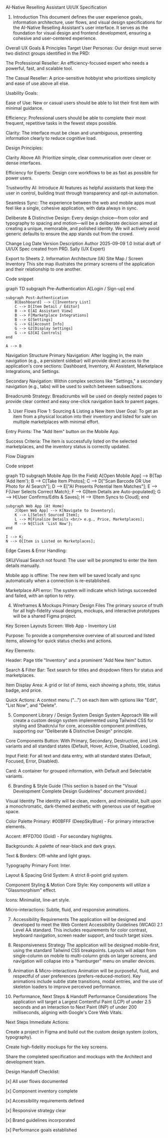 AI-Native Reselling Assistant UI/UX Specification
1. Introduction
This document defines the user experience goals, information architecture, user flows, and visual design specifications for the AI-Native Reselling Assistant's user interface. It serves as the foundation for visual design and frontend development, ensuring a cohesive and user-centered experience.

Overall UX Goals & Principles
Target User Personas:
Our design must serve two distinct groups identified in the PRD:

The Professional Reseller: An efficiency-focused expert who needs a powerful, fast, and scalable tool.

The Casual Reseller: A price-sensitive hobbyist who prioritizes simplicity and ease of use above all else.

Usability Goals:

Ease of Use: New or casual users should be able to list their first item with minimal guidance.

Efficiency: Professional users should be able to complete their most frequent, repetitive tasks in the fewest steps possible.

Clarity: The interface must be clean and unambiguous, presenting information clearly to reduce cognitive load.

Design Principles:

Clarity Above All: Prioritize simple, clear communication over clever or dense interfaces.

Efficiency for Experts: Design core workflows to be as fast as possible for power users.

Trustworthy AI: Introduce AI features as helpful assistants that keep the user in control, building trust through transparency and opt-in automation.

Seamless Sync: The experience between the web and mobile apps must feel like a single, cohesive application, with data always in sync.

Deliberate & Distinctive Design: Every design choice—from color and typography to spacing and motion—will be a deliberate decision aimed at creating a unique, memorable, and polished identity. We will actively avoid generic defaults to ensure the app stands out from the crowd.

Change Log
Date	Version	Description	Author
2025-09-09	1.0	Initial draft of UI/UX Spec created from PRD.	Sally (UX Expert)

Export to Sheets
2. Information Architecture (IA)
Site Map / Screen Inventory
This site map illustrates the primary screens of the application and their relationship to one another.

Code snippet

graph TD
    subgraph Pre-Authentication
        A[Login / Sign-up]
    end

    subgraph Post-Authentication
        B[Dashboard] --> C[Inventory List]
        C --> D[Item Detail / Editor]
        B --> E[AI Assistant View]
        B --> F[Marketplace Integrations]
        B --> G[Settings]
        G --> G1[Account Info]
        G --> G2[Display Settings]
        G --> G3[AI Controls]
    end

    A --> B
Navigation Structure
Primary Navigation: After logging in, the main navigation (e.g., a persistent sidebar) will provide direct access to the application's core sections: Dashboard, Inventory, AI Assistant, Marketplace Integrations, and Settings.

Secondary Navigation: Within complex sections like "Settings," a secondary navigation (e.g., tabs) will be used to switch between subsections.

Breadcrumb Strategy: Breadcrumbs will be used on deeply nested pages to provide clear context and easy one-click navigation back to parent pages.

3. User Flows
Flow 1: Sourcing & Listing a New Item
User Goal: To get an item from a physical location into their inventory and listed for sale on multiple marketplaces with minimal effort.

Entry Points: The "Add Item" button on the Mobile App.

Success Criteria: The item is successfully listed on the selected marketplaces, and the inventory status is correctly updated.

Flow Diagram

Code snippet

graph TD
    subgraph Mobile App (In the Field)
        A[Open Mobile App] --> B{Tap 'Add Item'};
        B --> C[Take Item Photos];
        C --> D["Scan Barcode OR Use Photo for AI Search"];
        D --> E["AI Presents Potential Item Matches"];
        E --> F{User Selects Correct Match};
        F --> G[Item Details are Auto-populated];
        G --> H[User Confirms/Edits & Saves];
        H --> I[Item Syncs to Cloud];
    end

    subgraph Web App (At Home)
        J[Open Web App] --> K[Navigate to Inventory];
        K --> L[Select Sourced Item];
        L --> M[Finalize Details <br/> e.g., Price, Marketplaces];
        M --> N{Click 'List Now'};
    end
    
    I --> K;
    N --> O[Item is Listed on Marketplaces];
Edge Cases & Error Handling:

SKU/Visual Search not found: The user will be prompted to enter the item details manually.

Mobile app is offline: The new item will be saved locally and sync automatically when a connection is re-established.

Marketplace API error: The system will indicate which listings succeeded and failed, with an option to retry.

4. Wireframes & Mockups
Primary Design Files
The primary source of truth for all high-fidelity visual designs, mockups, and interactive prototypes will be a shared Figma project.

Key Screen Layouts
Screen: Web App - Inventory List

Purpose: To provide a comprehensive overview of all sourced and listed items, allowing for quick status checks and actions.

Key Elements:

Header: Page title "Inventory" and a prominent "Add New Item" button.

Search & Filter Bar: Text search for titles and dropdown filters for status and marketplaces.

Item Display Area: A grid or list of items, each showing a photo, title, status badge, and price.

Quick Actions: A context menu ("...") on each item with options like "Edit", "List Now", and "Delete".

5. Component Library / Design System
Design System Approach
We will create a custom design system implemented using Tailwind CSS for styling and Shadcn/ui for core, accessible component primitives, supporting our "Deliberate & Distinctive Design" principle.

Core Components
Button: With Primary, Secondary, Destructive, and Link variants and all standard states (Default, Hover, Active, Disabled, Loading).

Input Field: For all text and data entry, with all standard states (Default, Focused, Error, Disabled).

Card: A container for grouped information, with Default and Selectable variants.

6. Branding & Style Guide
(This section is based on the "Visual Development Complete Design Guidelines" document provided.)

Visual Identity
The identity will be clean, modern, and minimalist, built upon a monochromatic, dark-themed aesthetic with generous use of negative space.

Color Palette
Primary: #00BFFF (DeepSkyBlue) - For primary interactive elements.

Accent: #FFD700 (Gold) - For secondary highlights.

Backgrounds: A palette of near-black and dark grays.

Text & Borders: Off-white and light grays.

Typography
Primary Font: Inter.

Layout & Spacing
Grid System: A strict 8-point grid system.

Component Styling & Motion
Core Style: Key components will utilize a "Glassmorphism" effect.

Icons: Minimalist, line-art style.

Micro-interactions: Subtle, fluid, and responsive animations.

7. Accessibility Requirements
The application will be designed and developed to meet the Web Content Accessibility Guidelines (WCAG) 2.1 Level AA standard. This includes requirements for color contrast, keyboard navigation, screen reader support, and touch target sizes.

8. Responsiveness Strategy
The application will be designed mobile-first, using the standard Tailwind CSS breakpoints. Layouts will adapt from single-column on mobile to multi-column grids on larger screens, and navigation will collapse into a "hamburger" menu on smaller devices.

9. Animation & Micro-interactions
Animation will be purposeful, fluid, and respectful of user preferences (prefers-reduced-motion). Key animations include subtle state transitions, modal entries, and the use of skeleton loaders to improve perceived performance.

10. Performance, Next Steps & Handoff
Performance Considerations
The application will target a Largest Contentful Paint (LCP) of under 2.5 seconds and an Interaction to Next Paint (INP) of under 200 milliseconds, aligning with Google's Core Web Vitals.

Next Steps
Immediate Actions:

Create a project in Figma and build out the custom design system (colors, typography).

Create high-fidelity mockups for the key screens.

Share the completed specification and mockups with the Architect and development team.

Design Handoff Checklist:

[x] All user flows documented

[x] Component inventory complete

[x] Accessibility requirements defined

[x] Responsive strategy clear

[x] Brand guidelines incorporated

[x] Performance goals established
